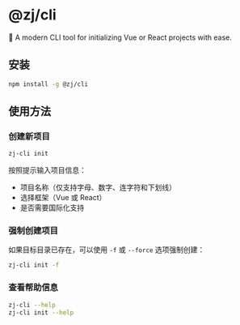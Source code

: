 # @zj/cli

🚀 A modern CLI tool for initializing Vue or React projects with ease.

## 安装

```bash
npm install -g @zj/cli
```

## 使用方法

### 创建新项目

```bash
zj-cli init
```

按照提示输入项目信息：

- 项目名称（仅支持字母、数字、连字符和下划线）
- 选择框架（Vue 或 React）
- 是否需要国际化支持

### 强制创建项目

如果目标目录已存在，可以使用 `-f` 或 `--force` 选项强制创建：

```bash
zj-cli init -f
```

### 查看帮助信息

```bash
zj-cli --help
zj-cli init --help
```
